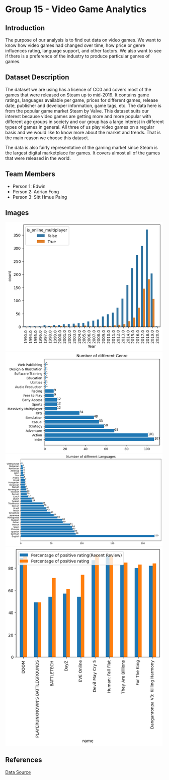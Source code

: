# Group 15 - Video Game Analytics

## Introduction
The purpose of our analysis is to find out data on video games. We want to know how video games had changed over time, how price or genre influences rating, language support, and other factors. We also want to see if there is a preference of the industry to produce particular genres of games.

## Dataset Description
The dataset we are using has a licence of CC0 and covers most of the games that were released on Steam up to mid-2019. It contains game ratings, languages available per game, prices for different games, release date, publisher and developer information, game tags, etc. The data here is from the popular game market Steam by Valve. This dataset suits our interest because video games are getting more and more popular with different age groups in society and our group has a large interest in different types of games in general. All three of us play video games on a regular basis and we would like to know more about the market and trends. That is the main reason we choose this dataset.

The data is also fairly representative of the gaming market since Steam is the largest digital marketplace for games. It covers almost all of the games that were released in the world.

## Team Members
- Person 1: Edwin
- Person 2: Adrian Fong
- Person 3: Sitt Hmue Paing

## Images
<img src = "images\Online Multiplayer.png" width=500>
<img src = "images\Genre.png" width=500>
<img src = "images\language.png" width=500>
<img src = "images\rating.png" width=500>

## References
[Data Source](https://www.kaggle.com/datasets/trolukovich/steam-games-complete-dataset)




